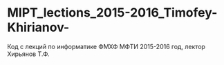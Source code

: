 # MIPT_lections_2015-2016_Timofey-Khirianov-
Код с лекций по информатике ФМХФ МФТИ 2015-2016 год, лектор Хирьянов Т.Ф.
